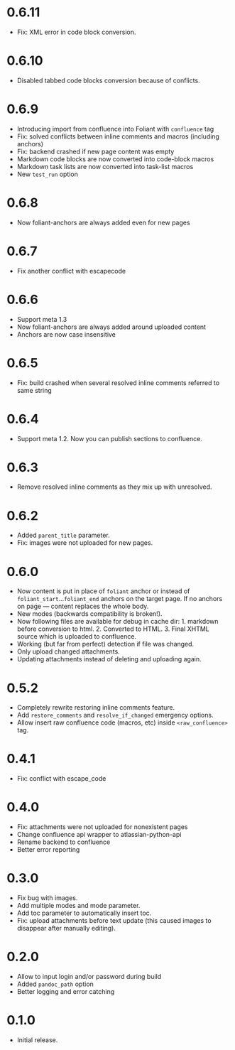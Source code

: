 # 0.6.11

- Fix: XML error in code block conversion.

# 0.6.10

- Disabled tabbed code blocks conversion because of conflicts.

# 0.6.9

- Introducing import from confluence into Foliant with `confluence` tag
- Fix: solved conflicts between inline comments and macros (including anchors)
- Fix: backend crashed if new page content was empty
- Markdown code blocks are now converted into code-block macros
- Markdown task lists are now converted into task-list macros
- New `test_run` option

# 0.6.8

- Now foliant-anchors are always added even for new pages

# 0.6.7

- Fix another conflict with escapecode

# 0.6.6

- Support meta 1.3
- Now foliant-anchors are always added around uploaded content
- Anchors are now case insensitive

# 0.6.5

- Fix: build crashed when several resolved inline comments referred to same string

# 0.6.4

- Support meta 1.2. Now you can publish sections to confluence.

# 0.6.3

- Remove resolved inline comments as they mix up with unresolved.

# 0.6.2

- Added `parent_title` parameter.
- Fix: images were not uploaded for new pages.

# 0.6.0

- Now content is put in place of `foliant` anchor or instead of `foliant_start`...`foliant_end` anchors on the target page. If no anchors on page — content replaces the whole body.
- New modes (backwards compatibility is broken!).
- Now following files are available for debug in cache dir: 1. markdown before conversion to html. 2. Converted to HTML. 3. Final XHTML source which is uploaded to confluence.
- Working (but far from perfect) detection if file was changed.
- Only upload changed attachments.
- Updating attachments instead of deleting and uploading again.

# 0.5.2

- Completely rewrite restoring inline comments feature.
- Add `restore_comments` and `resolve_if_changed` emergency options.
- Allow insert raw confluence code (macros, etc) inside `<raw_confluence>` tag.

# 0.4.1

- Fix: conflict with escape_code

# 0.4.0

- Fix: attachments were not uploaded for nonexistent pages
- Change confluence api wrapper to atlassian-python-api
- Rename backend to confluence
- Better error reporting

# 0.3.0

- Fix bug with images.
- Add multiple modes and mode parameter.
- Add toc parameter to automatically insert toc.
- Fix: upload attachments before text update (this caused images to disappear after manually editing).

# 0.2.0

- Allow to input login and/or password during build
- Added `pandoc_path` option
- Better logging and error catching

# 0.1.0

- Initial release.